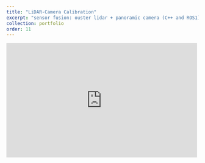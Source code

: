 ```yaml
---
title: "LiDAR-Camera Calibration"
excerpt: "sensor fusion: ouster lidar + panoramic camera (C++ and ROS1) <br/> <img src='../images/semantic_mapping/lidar_cam_fusion.png'>"
collection: portfolio
order: 11
---
```


<iframe width="500" height="300" src="https://www.youtube.com/embed/MU2Ksfzyac8" frameborder="0" allow="accelerometer; autoplay; encrypted-media; gyroscope; picture-in-picture" allowfullscreen></iframe>